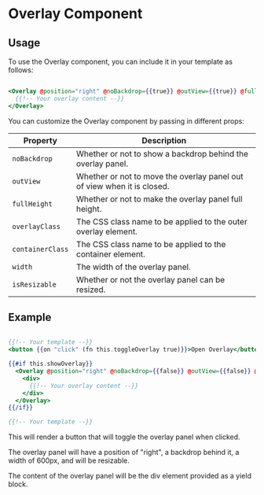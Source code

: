 # Overlay Component

## Usage

To use the Overlay component, you can include it in your template as follows:

```hbs

<Overlay @position="right" @noBackdrop={{true}} @outView={{true}} @fullHeight={{false}} @overlayClass="my-overlay-class" @containerClass="my-container-class" @width="600px" @isResizable={{true}}>
  {{!-- Your overlay content --}}
</Overlay>

```

You can customize the Overlay component by passing in different props:


| Property       | Description                                                             |
|----------------|-------------------------------------------------------------------------|
| `noBackdrop`     | Whether or not to show a backdrop behind the overlay panel.             |
| `outView`        | Whether or not to move the overlay panel out of view when it is closed. |
| `fullHeight`     | Whether or not to make the overlay panel full height.                   |
| `overlayClass`   | The CSS class name to be applied to the outer overlay element.          |
| `containerClass` | The CSS class name to be applied to the container element.              |
| `width`          | The width of the overlay panel.                                         |
| `isResizable`    | Whether or not the overlay panel can be resized.                        |

## Example

```hbs

{{!-- Your template --}}
<button {{on "click" (fn this.toggleOverlay true)}}>Open Overlay</button>

{{#if this.showOverlay}}
  <Overlay @position="right" @noBackdrop={{false}} @outView={{false}} @fullHeight={{false}} @overlayClass="my-overlay-class" @containerClass="my-container-class" @width="600px" @isResizable={{true}}>
    <div>
      {{!-- Your overlay content --}}
    </div>
  </Overlay>
{{/if}}

{{!-- Your template --}}

```

This will render a button that will toggle the overlay panel when clicked. 

The overlay panel will have a position of "right", a backdrop behind it, a width of 600px, and will be resizable. 

The content of the overlay panel will be the div element provided as a yield block.
